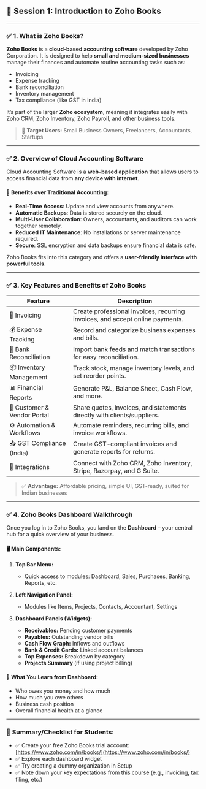 ## 📘 **Session 1: Introduction to Zoho Books**

---

### ✅ **1. What is Zoho Books?**

**Zoho Books** is a **cloud-based accounting software** developed by Zoho Corporation. It is designed to help **small and medium-sized businesses** manage their finances and automate routine accounting tasks such as:

* Invoicing
* Expense tracking
* Bank reconciliation
* Inventory management
* Tax compliance (like GST in India)

It’s part of the larger **Zoho ecosystem**, meaning it integrates easily with Zoho CRM, Zoho Inventory, Zoho Payroll, and other business tools.

> 🎯 **Target Users:** Small Business Owners, Freelancers, Accountants, Startups

---

### ✅ **2. Overview of Cloud Accounting Software**

Cloud Accounting Software is a **web-based application** that allows users to access financial data from **any device with internet**.

#### 🔑 Benefits over Traditional Accounting:

* **Real-Time Access**: Update and view accounts from anywhere.
* **Automatic Backups**: Data is stored securely on the cloud.
* **Multi-User Collaboration**: Owners, accountants, and auditors can work together remotely.
* **Reduced IT Maintenance**: No installations or server maintenance required.
* **Secure**: SSL encryption and data backups ensure financial data is safe.

Zoho Books fits into this category and offers a **user-friendly interface with powerful tools**.

---

### ✅ **3. Key Features and Benefits of Zoho Books**

| Feature                     | Description                                                                   |
| --------------------------- | ----------------------------------------------------------------------------- |
| 🧾 Invoicing                | Create professional invoices, recurring invoices, and accept online payments. |
| 💰 Expense Tracking         | Record and categorize business expenses and bills.                            |
| 🏦 Bank Reconciliation      | Import bank feeds and match transactions for easy reconciliation.             |
| 📦 Inventory Management     | Track stock, manage inventory levels, and set reorder points.                 |
| 📊 Financial Reports        | Generate P\&L, Balance Sheet, Cash Flow, and more.                            |
| 👥 Customer & Vendor Portal | Share quotes, invoices, and statements directly with clients/suppliers.       |
| ⚙️ Automation & Workflows   | Automate reminders, recurring bills, and invoice workflows.                   |
| 📤 GST Compliance (India)   | Create GST-compliant invoices and generate reports for returns.               |
| 🔗 Integrations             | Connect with Zoho CRM, Zoho Inventory, Stripe, Razorpay, and G Suite.         |

> ✅ **Advantage:** Affordable pricing, simple UI, GST-ready, suited for Indian businesses

---

### ✅ **4. Zoho Books Dashboard Walkthrough**

Once you log in to Zoho Books, you land on the **Dashboard** – your central hub for a quick overview of your business.

#### 🖥️ Main Components:

1. **Top Bar Menu:**

   * Quick access to modules: Dashboard, Sales, Purchases, Banking, Reports, etc.

2. **Left Navigation Panel:**

   * Modules like Items, Projects, Contacts, Accountant, Settings

3. **Dashboard Panels (Widgets):**

   * **Receivables:** Pending customer payments
   * **Payables:** Outstanding vendor bills
   * **Cash Flow Graph:** Inflows and outflows
   * **Bank & Credit Cards:** Linked account balances
   * **Top Expenses:** Breakdown by category
   * **Projects Summary** (if using project billing)

#### 🎯 What You Learn from Dashboard:

* Who owes you money and how much
* How much you owe others
* Business cash position
* Overall financial health at a glance

---

### 📝 **Summary/Checklist for Students:**

* ✅ Create your free Zoho Books trial account: [https://www.zoho.com/in/books/](https://www.zoho.com/in/books/)
* ✅ Explore each dashboard widget
* ✅ Try creating a dummy organization in Setup
* ✅ Note down your key expectations from this course (e.g., invoicing, tax filing, etc.)
